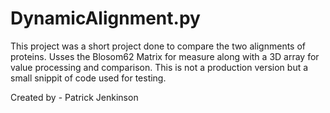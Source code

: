 DynamicAlignment.py
===================
This project was a short project done to compare the two alignments of proteins.
Usses the Blosom62 Matrix for measure along with a 3D array for value processing and comparison.
This is not a production version but a small snippit of code used for testing. 

Created by - Patrick Jenkinson
